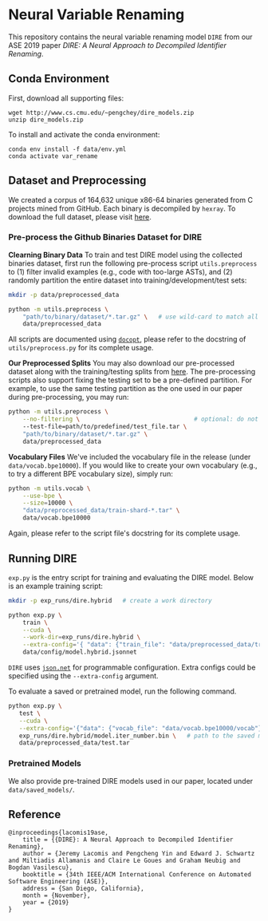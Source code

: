 # Neural Variable Renaming

This repository contains the neural variable renaming model `DIRE` from our ASE 2019 paper *DIRE: A Neural Approach to Decompiled Identifier Renaming*.

## Conda Environment

First, download all supporting files:

```
wget http://www.cs.cmu.edu/~pengchey/dire_models.zip
unzip dire_models.zip
```

To install and activate the conda environment:

```
conda env install -f data/env.yml
conda activate var_rename
```

## Dataset and Preprocessing

We created a corpus of 164,632 unique x86-64 binaries generated from C projects mined from GitHub. Each binary is decompiled by `hexray`. To download the full dataset, please visit [here](https://doi.org/10.5281/zenodo.3403077).

### Pre-process the Github Binaries Dataset for DIRE

**Clearning Binary Data** To train and test DIRE model using the collected binaries dataset, first run the following pre-process script `utils.preprocess` to (1) filter invalid examples (e.g., code with too-large ASTs), and (2) randomly partition the entire dataset into training/development/test sets:

```bash
mkdir -p data/preprocessed_data

python -m utils.preprocess \
    "path/to/binary/dataset/*.tar.gz" \   # use wild-card to match all tar files
    data/preprocessed_data
```

All scripts are documented using [`docopt`](http://docopt.org/), please refer to the docstring of `utils/preprocess.py` for its complete usage.

**Our Preprocessed Splits** You may also download our pre-processed dataset along with the training/testing splits from [here](https://drive.google.com/drive/folders/19Rf7NtW56r6fz-ycldZq9hjxNr5osAJW?usp=sharing). The pre-processing scripts also support fixing the testing set to be a pre-defined partition. For example, to use the same testing partition as the one used in our paper during pre-processing, you may run:

```bash
python -m utils.preprocess \
    --no-filtering \                                # optional: do not perform filtering 
    --test-file=path/to/predefined/test_file.tar \
    "path/to/binary/dataset/*.tar.gz" \
    data/preprocessed_data
```

**Vocabulary Files** We've included the vocabulary file in the release (under `data/vocab.bpe10000`). If you would like to create your own vocabulary (e.g., to try a different BPE vocabulary size), simply run:

```bash
python -m utils.vocab \
    --use-bpe \
    --size=10000 \
    "data/preprocessed_data/train-shard-*.tar" \
    data/vocab.bpe10000
```

Again, please refer to the script file's docstring for its complete usage. 

## Running DIRE

`exp.py` is the entry script for training and evaluating the DIRE model. Below is an example training script:

```bash
mkdir -p exp_runs/dire.hybrid   # create a work directory

python exp.py \
    train \
    --cuda \
    --work-dir=exp_runs/dire.hybrid \
    --extra-config='{ "data": {"train_file": "data/preprocessed_data/train-shard-*.tar" }, "decoder": { "input_feed": false, "tie_embedding": true }, "train": { "evaluate_every_nepoch": 5, "max_epoch": 60 } }' \
    data/config/model.hybrid.jsonnet
```

`DIRE` uses [`json.net`]() for programmable configuration. Extra configs could be specified using the `--extra-config` argument.

To evaluate a saved or pretrained model, run the following command. 
 
 ```bash
python exp.py \
    test \
    --cuda \
    --extra-config='{"data": {"vocab_file": "data/vocab.bpe10000/vocab"}, "decoder": {"remove_duplicates_in_prediction": true} }' \
    exp_runs/dire.hybrid/model.iter_number.bin \   # path to the saved model under the work directory
    data/preprocessed_data/test.tar
```

### Pretrained Models

We also provide pre-trained DIRE models used in our paper, located under `data/saved_models/`.

## Reference

```
@inproceedings{lacomis19ase,
    title = {{DIRE}: A Neural Approach to Decompiled Identifier Renaming},
    author = {Jeremy Lacomis and Pengcheng Yin and Edward J. Schwartz and Miltiadis Allamanis and Claire Le Goues and Graham Neubig and Bogdan Vasilescu},
    booktitle = {34th IEEE/ACM International Conference on Automated Software Engineering (ASE)},
    address = {San Diego, California},
    month = {November},
    year = {2019}
}
```
